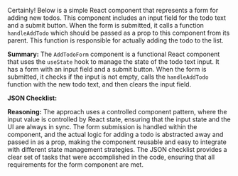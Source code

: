 Certainly! Below is a simple React component that represents a form for adding new todos. This component includes an input field for the todo text and a submit button. When the form is submitted, it calls a function `handleAddTodo` which should be passed as a prop to this component from its parent. This function is responsible for actually adding the todo to the list.


**Summary:**
The `AddTodoForm` component is a functional React component that uses the `useState` hook to manage the state of the todo text input. It has a form with an input field and a submit button. When the form is submitted, it checks if the input is not empty, calls the `handleAddTodo` function with the new todo text, and then clears the input field.

**JSON Checklist:**

**Reasoning:**
The approach uses a controlled component pattern, where the input value is controlled by React state, ensuring that the input state and the UI are always in sync. The form submission is handled within the component, and the actual logic for adding a todo is abstracted away and passed in as a prop, making the component reusable and easy to integrate with different state management strategies. The JSON checklist provides a clear set of tasks that were accomplished in the code, ensuring that all requirements for the form component are met.